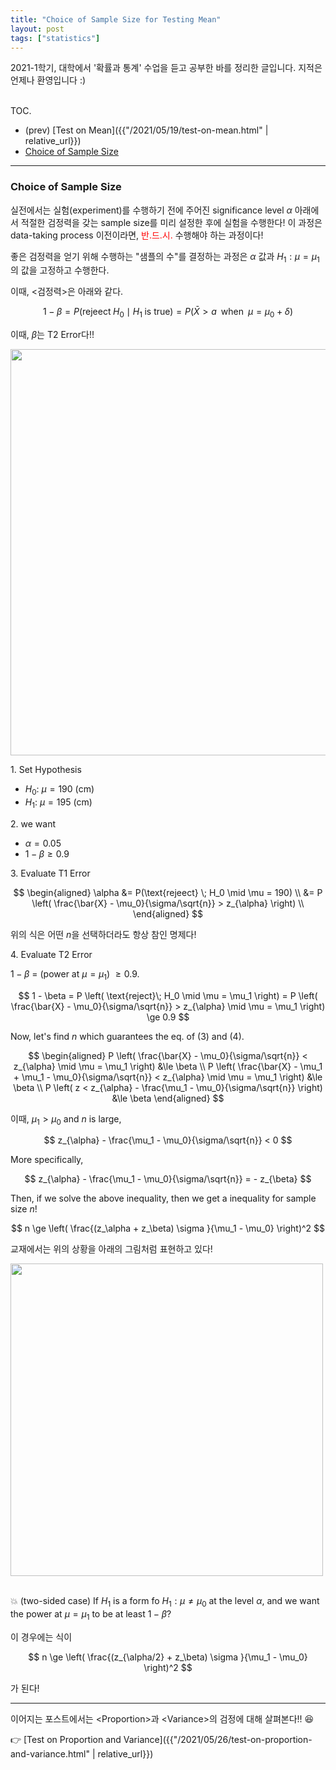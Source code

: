 ```yaml
---
title: "Choice of Sample Size for Testing Mean"
layout: post
tags: ["statistics"]
---
```



2021-1학기, 대학에서 '확률과 통계' 수업을 듣고 공부한 바를 정리한 글입니다. 지적은 언제나 환영입니다 :)

<br><span class="statement-title">TOC.</span><br>

- (prev) [Test on Mean]({{"/2021/05/19/test-on-mean.html" | relative_url}})
- [Choice of Sample Size](#choice-of-sample-size)

<hr/>

### Choice of Sample Size

실전에서는 실험(experiment)를 수행하기 전에 주어진 significance level $\alpha$ 아래에서 적절한 검정력을 갖는 sample size를 미리 설정한 후에 실험을 수행한다! 이 과정은 data-taking process 이전이라면, <span style="color:red">반.드.시.</span> 수행해야 하는 과정이다!

좋은 검정력을 얻기 위해 수행하는 "샘플의 수"를 결정하는 과정은 $\alpha$ 값과 $H_1: \mu = \mu_1$의 값을 고정하고 수행한다.

이때, \<검정력\>은 아래와 같다.

$$
1 - \beta = P(\text{rejeect} \; H_0 \mid H_1 \; \text{is true})= P(\bar{X} > a \;\; \text{when} \;\; \mu = \mu_0 + \delta)
$$

이때, $\beta$는 T2 Error다!!

<div class="img-wrapper">
<img src= "{{"/images/probability-and-statistics/choice-of-sample-size-1.png" | relative_url }}" width=650>
</div>

<div class="math-statement" markdown="1">

1\. Set Hypothesis

- $H_0$: $\mu=190$ (cm)
- $H_1$: $\mu=195$ (cm)

<div class="light-margin"></div>

2\. we want

- $\alpha = 0.05$
- $1 - \beta \ge 0.9$

<div class="light-margin"></div>

3\. Evaluate T1 Error

$$
\begin{aligned}
\alpha &= P(\text{rejeect} \; H_0 \mid \mu = 190) \\
&= P \left( \frac{\bar{X} - \mu_0}{\sigma/\sqrt{n}} > z_{\alpha} \right) \\
\end{aligned}
$$

위의 식은 어떤 $n$을 선택하더라도 항상 참인 명제다!

<div class="light-margin"></div>

4\. Evaluate T2 Error

$1 - \beta$ = (power at $\mu = \mu_1$) $\ge 0.9$.

$$
1 - \beta = P \left( \text{reject}\; H_0 \mid \mu = \mu_1 \right)
= P \left( \frac{\bar{X} - \mu_0}{\sigma/\sqrt{n}} > z_{\alpha} \mid \mu = \mu_1 \right) \ge 0.9
$$

Now, let's find $n$ which guarantees the eq. of (3) and (4).

$$
\begin{aligned}
P \left( \frac{\bar{X} - \mu_0}{\sigma/\sqrt{n}} < z_{\alpha} \mid \mu = \mu_1 \right) 
&\le \beta \\
P \left( \frac{\bar{X} - \mu_1 + \mu_1 - \mu_0}{\sigma/\sqrt{n}} < z_{\alpha} \mid \mu = \mu_1 \right) 
&\le \beta \\
P \left( z < z_{\alpha} - \frac{\mu_1 - \mu_0}{\sigma/\sqrt{n}} \right) 
&\le \beta
\end{aligned}
$$

이때, $\mu_1 > \mu_0$ and $n$ is large, 

$$
z_{\alpha} - \frac{\mu_1 - \mu_0}{\sigma/\sqrt{n}} < 0
$$

More specifically,

$$
z_{\alpha} - \frac{\mu_1 - \mu_0}{\sigma/\sqrt{n}} = - z_{\beta}
$$

Then, if we solve the above inequality, then we get a inequality for sample size $n$!

$$
n \ge \left( \frac{(z_\alpha + z_\beta) \sigma }{\mu_1 - \mu_0} \right)^2
$$

</div>

교재에서는 위의 상황을 아래의 그림처럼 표현하고 있다!

<div class="img-wrapper">
<img src= "{{"/images/probability-and-statistics/choice-of-sample-size-2.png" | relative_url }}" width=500>
</div>

<br/>

💥 (two-sided case) If $H_1$ is a form fo $H_1: \mu \ne \mu_0$ at the level $\alpha$, and we want the power at $\mu = \mu_1$ to be at least $1 - \beta$?

이 경우에는 식이

$$
n \ge \left( \frac{(z_{\alpha/2} + z_\beta) \sigma }{\mu_1 - \mu_0} \right)^2
$$

가 된다!

<hr/>

이어지는 포스트에서는 \<Proportion\>과 \<Variance\>의 검정에 대해 살펴본다!! 😆

👉 [Test on Proportion and Variance]({{"/2021/05/26/test-on-proportion-and-variance.html" | relative_url}})